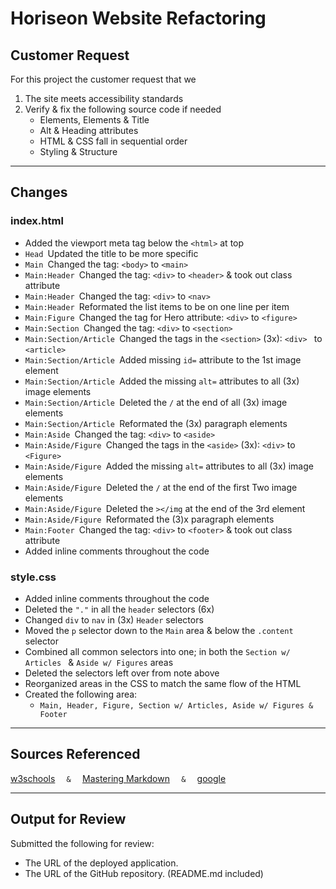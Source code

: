 # Horiseon Website Refactoring

## Customer Request
For this project the customer request that we 

1. The site meets accessibility standards
2. Verify & fix the following source code if needed
    - Elements, Elements & Title
    - Alt & Heading attributes
    - HTML & CSS fall in sequential order
    - Styling & Structure
---

## Changes

### index.html
- Added the viewport meta tag below the `<html>` at top
- `Head `Updated the title to be more specific
- `Main `Changed the tag: `<body>` to `<main>`
- `Main:Header `Changed the tag: `<div>` to `<header>` & took out class attribute
- `Main:Header `Changed the tag: `<div>` to `<nav>`
- `Main:Header `Reformated the list items to be on one line per item
- `Main:Figure `Changed the tag for Hero attribute: `<div>` to `<figure>`
- `Main:Section `Changed the tag: `<div>` to `<section>`
- `Main:Section/Article `Changed the tags in the `<section>` (3x): `<div> ` to `<article>`
- `Main:Section/Article `Added missing `id=` attribute to the 1st image element
- `Main:Section/Article `Added the missing `alt=` attributes to all (3x) image elements
- `Main:Section/Article `Deleted the ` / ` at the end of all (3x) image elements
- `Main:Section/Article `Reformated the (3x) paragraph elements
- `Main:Aside `Changed the tag: `<div>` to `<aside>`
- `Main:Aside/Figure `Changed the tags in the `<aside>` (3x): `<div>` to `<Figure>`
- `Main:Aside/Figure `Added the missing `alt=` attributes to all (3x) image elements
- `Main:Aside/Figure `Deleted the ` / ` at the end of the first Two image elements
- `Main:Aside/Figure `Deleted the `></img` at the end of the 3rd element
- `Main:Aside/Figure `Reformated the (3)x paragraph elements
- `Main:Footer `Changed the tag: `<div>` to `<footer>` & took out class attribute
- Added inline comments throughout the code

### style.css
- Added inline comments throughout the code
- Deleted the `"."` in all the `header` selectors (6x)
- Changed `div` to `nav` in (3x) `Header` selectors
- Moved the `p` selector down to the `Main` area & below the `.content ` selector
- Combined all common selectors into one; in both the `Section w/ Articles ` & `Aside w/ Figures` areas
- Deleted the selectors left over from note above
- Reorganized areas in the CSS to match the same flow of the HTML
- Created the following area:
    - `Main, Header, Figure, Section w/ Articles, Aside w/ Figures & Footer`
---

## Sources Referenced 

[w3schools](https://www.w3schools.com/html/html5_semantic_elements.asp) `   &   ` 
[Mastering Markdown](https://guides.github.com/features/mastering-markdown/) `   &   ` 
[google](https://www.google.com/)

---

## Output for Review

Submitted the following for review:

- The URL of the deployed application.
- The URL of the GitHub repository. (README.md included)